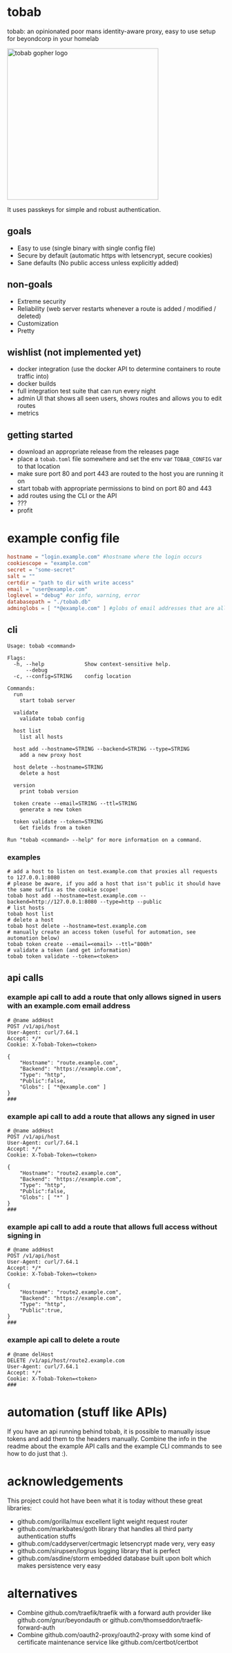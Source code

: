 # tobab
tobab: an opinionated poor mans identity-aware proxy, easy to use setup for beyondcorp in your homelab

<img src="./tobab.png" width="350" alt="tobab gopher logo">

It uses passkeys for simple and robust authentication.

## goals

- Easy to use (single binary with single config file)
- Secure by default (automatic https with letsencrypt, secure cookies)
- Sane defaults (No public access unless explicitly added)

## non-goals

- Extreme security
- Reliability (web server restarts whenever a route is added / modified / deleted)
- Customization
- Pretty

## wishlist (not implemented yet)

- docker integration (use the docker API to determine containers to route traffic into)
- docker builds
- full integration test suite that can run every night
- admin UI that shows all seen users, shows routes and allows you to edit routes
- metrics

## getting started

- download an appropriate release from the releases page
- place a `tobab.toml` file somewhere and set the env var `TOBAB_CONFIG` var to that location
- make sure port 80 and port 443 are routed to the host you are running it on
- start tobab with appropriate permissions to bind on port 80 and 443
- add routes using the CLI or the API
- ???
- profit

# example config file

```toml
hostname = "login.example.com" #hostname where the login occurs
cookiescope = "example.com"
secret = "some-secret"
salt = ""
certdir = "path to dir with write access"
email = "user@example.com"
loglevel = "debug" #or info, warning, error
databasepath = "./tobab.db"
adminglobs = [ "*@example.com" ] #globs of email addresses that are allowed to use the admin API
```

## cli
```
Usage: tobab <command>

Flags:
  -h, --help             Show context-sensitive help.
      --debug
  -c, --config=STRING    config location

Commands:
  run
    start tobab server

  validate
    validate tobab config

  host list
    list all hosts

  host add --hostname=STRING --backend=STRING --type=STRING
    add a new proxy host

  host delete --hostname=STRING
    delete a host

  version
    print tobab version

  token create --email=STRING --ttl=STRING
    generate a new token

  token validate --token=STRING
    Get fields from a token

Run "tobab <command> --help" for more information on a command.
```

### examples
```shell
# add a host to listen on test.example.com that proxies all requests to 127.0.0.1:8080
# please be aware, if you add a host that isn't public it should have the same suffix as the cookie scope!
tobab host add --hostname=test.example.com --backend=http://127.0.0.1:8080 --type=http --public
# list hosts
tobab host list
# delete a host
tobab host delete --hostname=test.example.com
# manually create an access token (useful for automation, see automation below)
tobab token create --email=<email> --ttl="800h"
# validate a token (and get information)
tobab token validate --token=<token>
```

## api calls

### example api call to add a route that only allows signed in users with an example.com email address

```http
# @name addHost
POST /v1/api/host
User-Agent: curl/7.64.1
Accept: */*
Cookie: X-Tobab-Token=<token>

{
    "Hostname": "route.example.com",
    "Backend": "https://example.com",
    "Type": "http",
    "Public":false,
    "Globs": [ "*@example.com" ]
}
###
```
### example api call to add a route that allows any signed in user

```http
# @name addHost
POST /v1/api/host
User-Agent: curl/7.64.1
Accept: */*
Cookie: X-Tobab-Token=<token>

{
    "Hostname": "route2.example.com",
    "Backend": "https://example.com",
    "Type": "http",
    "Public":false,
    "Globs": [ "*" ]
}
###
```

### example api call to add a route that allows full access without signing in

```http
# @name addHost
POST /v1/api/host
User-Agent: curl/7.64.1
Accept: */*
Cookie: X-Tobab-Token=<token>

{
    "Hostname": "route2.example.com",
    "Backend": "https://example.com",
    "Type": "http",
    "Public":true,
}
###
```

### example api call to delete a route
```http
# @name delHost
DELETE /v1/api/host/route2.example.com
User-Agent: curl/7.64.1
Accept: */*
Cookie: X-Tobab-Token=<token>
###
```

# automation (stuff like APIs)
If you have an api running behind tobab, it is possible to manually issue tokens and add them to the headers manually. Combine the info in the readme about the example API calls and the example CLI commands to see how to do just that :).

# acknowledgements

This project could hot have been what it is today without these great libraries:

 - github.com/gorilla/mux excellent light weight request router
 - github.com/markbates/goth library that handles all third party authentication stuffs
 - github.com/caddyserver/certmagic letsencrypt made very, very easy
 - github.com/sirupsen/logrus logging library that is perfect
 - github.com/asdine/storm embedded database built upon bolt which makes persistence very easy

 # alternatives

 - Combine github.com/traefik/traefik with a forward auth provider like github.com/gnur/beyondauth or github.com/thomseddon/traefik-forward-auth
 - Combine github.com/oauth2-proxy/oauth2-proxy with some kind of certificate maintenance service like github.com/certbot/certbot
